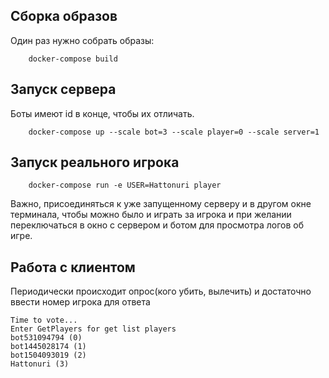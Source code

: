 ## Сборка образов
Один раз нужно собрать образы:
```
    docker-compose build
```
## Запуск сервера
Боты имеют id в конце, чтобы их отличать.
```
    docker-compose up --scale bot=3 --scale player=0 --scale server=1
```

## Запуск реального игрока
```
    docker-compose run -e USER=Hattonuri player
```
Важно, присоединяться к уже запущенному серверу и
в другом окне терминала, чтобы можно было и играть за игрока и при желании переключаться
в окно с сервером и ботом для просмотра логов об игре.

## Работа с клиентом

Периодически происходит опрос(кого убить, вылечить) и достаточно ввести номер игрока для ответа
```
Time to vote...
Enter GetPlayers for get list players
bot531094794 (0)
bot1445028174 (1)
bot1504093019 (2)
Hattonuri (3)
```